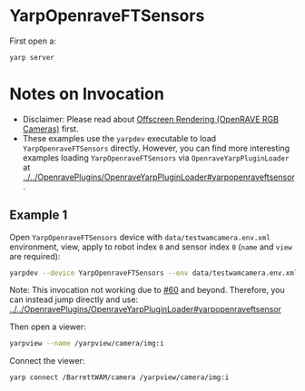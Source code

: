 # YarpOpenraveFTSensors

First open a:
```bash
yarp server
```

# Notes on Invocation
- Disclaimer: Please read about [Offscreen Rendering (OpenRAVE RGB Cameras)](http://robots.uc3m.es/gitbook-installation-guides/install-openrave.html#offscreen-rendering-openrave-rgb-cameras) first.
- These examples use the `yarpdev` executable to load `YarpOpenraveFTSensors` directly. However, you can find more interesting examples loading `YarpOpenraveFTSensors` via `OpenraveYarpPluginLoader` at [../../OpenravePlugins/OpenraveYarpPluginLoader#yarpopenraveftsensor](../../OpenravePlugins/OpenraveYarpPluginLoader#yarpopenraveftsensor).

## Example 1
Open `YarpOpenraveFTSensors` device with `data/testwamcamera.env.xml` environment, view, apply to robot index `0` and sensor index `0` (`name` and `view` are required):

```bash
yarpdev --device YarpOpenraveFTSensors --env data/testwamcamera.env.xml --view --robotIndex 0 --sensorIndex 0 --name /BarrettWAM/camera
```

Note: This invocation not working due to [#60](https://github.com/roboticslab-uc3m/openrave-yarp-plugins/issues/60) and beyond. Therefore, you can instead jump directly and use: [../../OpenravePlugins/OpenraveYarpPluginLoader#yarpopenraveftsensor](../../OpenravePlugins/OpenraveYarpPluginLoader#yarpopenraveftsensor)

Then open a viewer:
```bash
yarpview --name /yarpview/camera/img:i
```

Connect the viewer:
```bash
yarp connect /BarrettWAM/camera /yarpview/camera/img:i
```
